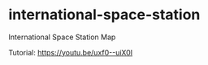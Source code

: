 # international-space-station
International Space Station Map

Tutorial: https://youtu.be/uxf0--uiX0I
